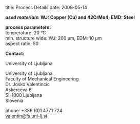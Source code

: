 title: Process Details
date: 2009-05-14 

__*used materials:* WJ: Copper (Cu) and 42CrMo4; EMD: Steel__

__process parameters:__	   
temperature:	20 °C  
min. structure wide:	WJ: 200 µm, EDM: 10 µm  
aspect ratio:	50
<!--break-->
__Contact:__

University of Ljubljana

University of Ljubljana  
Faculty of Mechanical Engineering  
Dr. Josko Valentincic  
Askerceva 6  
SI-1000 Ljubljana  
Slovenia  

phone: +386 (0)1 4771 724  
valentin@fs.uni-lj.si